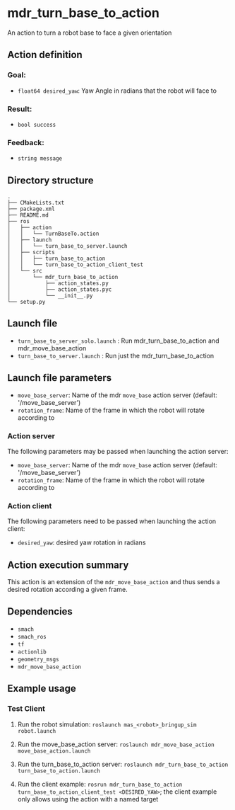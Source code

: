 # mdr_turn_base_to_action

An action to turn a robot base to face a given orientation

## Action definition

### Goal:
* ``float64 desired_yaw``: Yaw Angle in radians that the robot will face to

### Result:

* ``bool success``

### Feedback:

* ``string message``

## Directory structure

```
.
├── CMakeLists.txt
├── package.xml
├── README.md
├── ros
│   ├── action
│   │   └── TurnBaseTo.action
│   ├── launch
│   │   └── turn_base_to_server.launch
│   ├── scripts
│   │   ├── turn_base_to_action
│   │   └── turn_base_to_action_client_test
│   └── src
│       └── mdr_turn_base_to_action
│           ├── action_states.py
│           ├── action_states.pyc
│           └── __init__.py
└── setup.py

```

## Launch file
* ``turn_base_to_server_solo.launch`` : Run mdr_turn_base_to_action and mdr_move_base_action
* ``turn_base_to_server.launch`` : Run just the mdr_turn_base_to_action

## Launch file parameters
* ``move_base_server``: Name of the mdr `move_base` action server (default: '/move_base_server')
* ``rotation_frame``:  Name of the frame in which the robot will rotate according to

### Action server

The following parameters may be passed when launching the action server:
* ``move_base_server``: Name of the mdr `move_base` action server (default: '/move_base_server')
* ``rotation_frame``:  Name of the frame in which the robot will rotate according to

### Action client

The following parameters need to be passed when launching the action client:
* ``desired_yaw``: desired yaw rotation in radians

## Action execution summary

This action is an extension of the `mdr_move_base_action` and thus sends a desired rotation according a given frame.

## Dependencies

* ``smach``
* ``smach_ros``
* ``tf``
* ``actionlib``
* ``geometry_msgs``
* ``mdr_move_base_action``

## Example usage

### Test Client
1. Run the robot simulation: ``roslaunch mas_<robot>_bringup_sim robot.launch``
2. Run the move_base_action server: ``roslaunch mdr_move_base_action move_base_action.launch``
2. Run the turn_base_to_action server: ``roslaunch mdr_turn_base_to_action turn_base_to_action.launch``

5. Run the client example: ``rosrun mdr_turn_base_to_action turn_base_to_action_client_test <DESIRED_YAW>``; the client example only allows using the action with a named target

